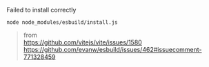 Failed to install correctly

```shell 
node node_modules/esbuild/install.js
```

> from  
> https://github.com/vitejs/vite/issues/1580
> https://github.com/evanw/esbuild/issues/462#issuecomment-771328459







